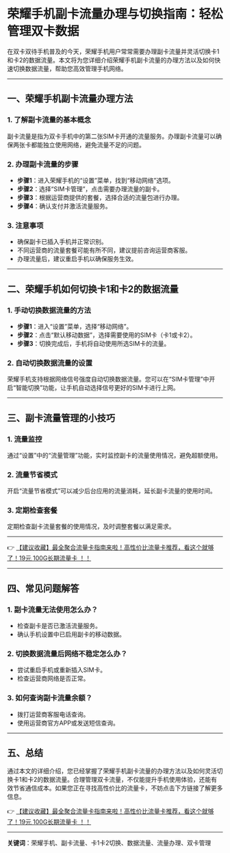 # 荣耀手机副卡流量办理与切换指南：轻松管理双卡数据

在双卡双待手机普及的今天，荣耀手机用户常常需要办理副卡流量并灵活切换卡1和卡2的数据流量。本文将为您详细介绍荣耀手机副卡流量的办理方法以及如何快速切换数据流量，帮助您高效管理手机网络。

---

## 一、荣耀手机副卡流量办理方法

### 1. 了解副卡流量的基本概念
副卡流量是指为双卡手机中的第二张SIM卡开通的流量服务。办理副卡流量可以确保两张卡都能独立使用网络，避免流量不足的问题。

### 2. 办理副卡流量的步骤
- **步骤1**：进入荣耀手机的“设置”菜单，找到“移动网络”选项。
- **步骤2**：选择“SIM卡管理”，点击需要办理流量的副卡。
- **步骤3**：根据运营商提供的套餐，选择合适的流量包进行办理。
- **步骤4**：确认支付并激活流量服务。

### 3. 注意事项
- 确保副卡已插入手机并正常识别。
- 不同运营商的流量套餐可能有所不同，建议提前咨询运营商客服。
- 办理流量后，建议重启手机以确保服务生效。

---

## 二、荣耀手机如何切换卡1和卡2的数据流量

### 1. 手动切换数据流量的方法
- **步骤1**：进入“设置”菜单，选择“移动网络”。
- **步骤2**：点击“默认移动数据”，选择需要使用的SIM卡（卡1或卡2）。
- **步骤3**：切换完成后，手机将自动使用所选SIM卡的流量。

### 2. 自动切换数据流量的设置
荣耀手机支持根据网络信号强度自动切换数据流量。您可以在“SIM卡管理”中开启“智能切换”功能，让手机自动选择信号更好的SIM卡进行上网。

---

## 三、副卡流量管理的小技巧

### 1. 流量监控
通过“设置”中的“流量管理”功能，实时监控副卡的流量使用情况，避免超额使用。

### 2. 流量节省模式
开启“流量节省模式”可以减少后台应用的流量消耗，延长副卡流量的使用时间。

### 3. 定期检查套餐
定期检查副卡流量套餐的使用情况，及时调整套餐以满足需求。

---

👉 [【建议收藏】最全聚合流量卡指南来啦！高性价比流量卡推荐，看这个就够了！19元 100G长期流量卡 ！！](https://bit.ly/Liuliangka)

---

## 四、常见问题解答

### 1. 副卡流量无法使用怎么办？
- 检查副卡是否已激活流量服务。
- 确认手机设置中已启用副卡的移动数据。

### 2. 切换数据流量后网络不稳定怎么办？
- 尝试重启手机或重新插入SIM卡。
- 检查运营商网络是否正常。

### 3. 如何查询副卡流量余额？
- 拨打运营商客服电话查询。
- 使用运营商官方APP或发送短信查询。

---

## 五、总结

通过本文的详细介绍，您已经掌握了荣耀手机副卡流量的办理方法以及如何灵活切换卡1和卡2的数据流量。合理管理双卡流量，不仅能提升手机使用体验，还能有效节省通信成本。如果您正在寻找高性价比的流量卡，不妨点击下方链接了解更多信息。

👉 [【建议收藏】最全聚合流量卡指南来啦！高性价比流量卡推荐，看这个就够了！19元 100G长期流量卡 ！！](https://bit.ly/Liuliangka)

---

**关键词**：荣耀手机、副卡流量、卡1卡2切换、数据流量、流量办理、双卡管理